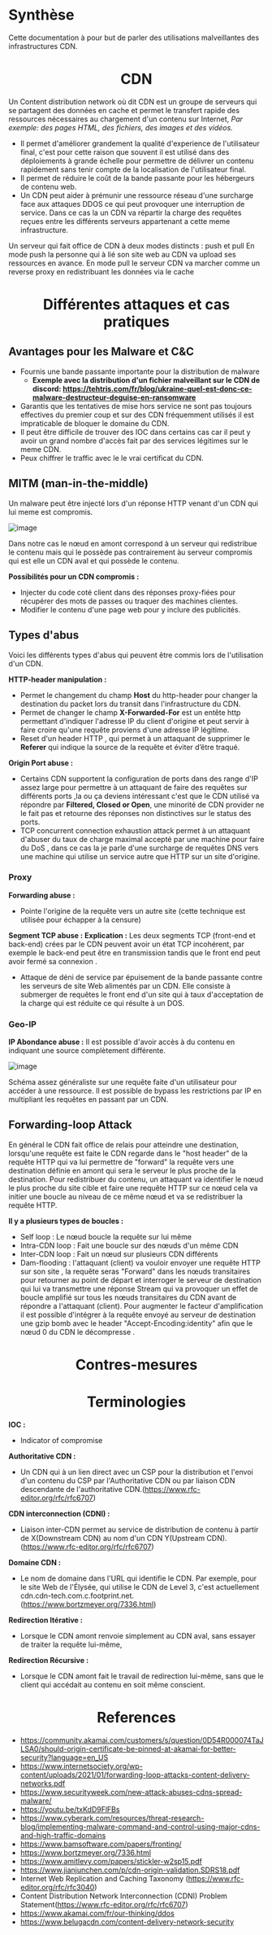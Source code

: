 # Synthèse
Cette documentation à pour but de parler des utilisations malveillantes des infrastructures CDN.

<center> <H1> CDN </H1> </center>

Un Content distribution network où dit CDN est un groupe de serveurs qui se partagent des données en cache et permet le transfert rapide des ressources nécessaires au chargement d'un contenu sur Internet, *Par exemple: des pages HTML, des fichiers, des images et des vidéos.*  
- Il permet d'améliorer grandement la qualité d'experience de l'utilisateur final, c'est pour cette raison que souvent il est utilisé dans des déploiements à grande échelle pour permettre de délivrer un contenu rapidement sans tenir compte de la localisation de l'utilisateur final.  
- Il permet de réduire le coût de la bande passante pour les hébergeurs de contenu web.  
- Un CDN peut aider à prémunir une ressource réseau d'une surcharge face aux attaques DDOS ce qui peut provoquer une interruption de service. Dans ce cas la un CDN va répartir la charge des requêtes reçues entre les différents serveurs appartenant a cette meme infrastructure.  

Un serveur qui fait office de CDN à deux modes distincts : push et pull
En mode push la personne qui à lié son site web au CDN va upload ses ressources en avance.
En mode pull le serveur CDN va marcher comme un reverse proxy en redistribuant les données via le cache

<center> <H1> Différentes attaques et cas pratiques </H1> </center>

## Avantages pour les Malware et C&C 

- Fournis une bande passante importante pour la distribution de malware
	- **Exemple avec la distribution d'un fichier malveillant sur le CDN de discord: https://tehtris.com/fr/blog/ukraine-quel-est-donc-ce-malware-destructeur-deguise-en-ransomware**
- Garantis que les tentatives de mise hors service ne sont pas toujours effectives du premier coup et sur des CDN fréquemment utilisés il est impraticable de bloquer le domaine du CDN.
- Il peut être difficile de trouver des IOC dans certains cas car il peut y avoir un grand nombre d'accès fait par des services légitimes sur le meme CDN.
- Peux chiffrer le traffic avec le le vrai certificat du CDN.

## MITM (man-in-the-middle)

Un malware peut être injecté lors d'un réponse HTTP venant d'un CDN qui lui meme est compromis.

![image](https://github.com/routeur/Documentation_CDN/assets/49996859/d52942c4-70d8-41ac-887d-7caa144ceb1c)

Dans notre cas le nœud en amont correspond à un serveur qui redistribue le contenu mais qui le possède pas contrairement àu serveur compromis qui est elle un CDN aval et qui possède le contenu.

**Possibilités pour un CDN compromis :**
- Injecter du code coté client dans des réponses proxy-fiées pour récupérer des mots de passes ou traquer des machines clientes.
- Modifier le contenu d'une page web pour y inclure des publicités.

## Types d'abus
Voici les différents types d'abus qui peuvent être commis lors de l'utilisation d'un CDN.

**HTTP-header manipulation :**
- Permet le changement du champ **Host** du http-header pour changer la destination du packet lors du transit dans l'infrastructure du CDN.
- Permet de changer le champ **X-Forwarded-For** est un entête http permettant d'indiquer l'adresse IP du client d'origine et peut servir à faire croire qu'une requête proviens d'une adresse IP légitime. 
- Reset d'un header HTTP , qui permet à un attaquant de supprimer le **Referer** qui indique la source de la requête et éviter d’être traqué.

**Origin Port abuse :**
- Certains CDN supportent la configuration de ports dans des range d'IP assez large pour permettre  à un attaquant de faire des requêtes sur différents ports ,la ou ça deviens intéressant c'est que le CDN utilisé va répondre par **Filtered, Closed or Open**, une minorité de CDN provider ne le fait pas et retourne des réponses non distinctives sur le status des ports.
- TCP concurrent connection exhaustion attack permet à un attaquant d'abuser du taux de charge maximal accepté par une machine pour faire du DoS , dans ce cas la je parle d'une surcharge de requêtes DNS vers une machine qui utilise un service autre que HTTP sur un site d'origine.

### Proxy
**Forwarding abuse :**
- Pointe l'origine de la requête vers un autre site (cette technique est utilisée pour échapper à la censure)

**Segment TCP abuse :**
**Explication :** Les deux segments TCP (front-end et back-end) crées par le CDN peuvent avoir un état TCP incohérent, par exemple le back-end peut être en transmission tandis que le front end peut avoir fermé sa connexion .
- Attaque de déni de service par épuisement de la bande passante contre les serveurs de site Web alimentés par un CDN.
Elle consiste à submerger de requêtes le front end d'un site qui à taux d'acceptation de la charge qui est réduite ce qui résulte à un DOS.

### Geo-IP
**IP Abondance abuse :**
Il est possible d'avoir accès à du contenu en indiquant une source complètement différente.

![image](https://github.com/routeur/Documentation_CDN/assets/49996859/79b532cf-bb57-488a-bb95-625d86f2bedb)

Schéma assez généraliste sur une requête faite d'un utilisateur pour accéder à une ressource.
Il est possible de bypass les restrictions par IP en multipliant les requêtes en passant par un CDN. 

## Forwarding-loop Attack

En général le CDN fait office de relais pour atteindre une destination, lorsqu'une requête est faite le CDN regarde dans le "host header" de la requête HTTP qui va lui permettre de "forward" la requête vers une destination définie en amont qui sera le serveur le plus proche de la destination. Pour redistribuer du contenu, un attaquant va identifier le nœud le plus proche du site cible et faire une requête HTTP sur ce nœud cela va initier une boucle au niveau de ce même nœud et va se redistribuer la requête HTTP.

**Il y a plusieurs types de boucles :**
- Self loop : Le nœud boucle la requête sur lui même
- Intra-CDN loop : Fait une boucle sur des nœuds d'un même CDN
- Inter-CDN loop : Fait un nœud sur plusieurs CDN différents
- Dam-flooding : l'attaquant (client) va vouloir envoyer une requête HTTP sur son site , la requête seras "Forward" dans les nœuds transitaires pour retourner au point de départ et interroger le serveur de destination qui lui va transmettre une réponse Stream qui va provoquer un effet de boucle amplifié sur tous les nœuds transitaires du CDN avant de répondre a l'attaquant (client). Pour augmenter le facteur d'amplification il est possible d'intégrer à la requête envoyé au serveur de destination une gzip bomb avec le header "Accept-Encoding:identity" afin que le nœud 0 du CDN le décompresse .

<center> <H1> Contres-mesures </H1> </center> 

<center> <H1> Terminologies </H1> </center> 

**IOC :**
- Indicator of compromise 

**Authoritative CDN :**
- Un CDN qui à un lien direct avec un CSP pour la distribution et l'envoi d'un contenu du CSP par l'Authoritative CDN ou par liaison CDN descendante de l'authoritative CDN.(https://www.rfc-editor.org/rfc/rfc6707)

**CDN interconnection (CDNI) :** 
- Liaison inter-CDN permet au service de distribution de contenu à partir de X(Downstream CDN) au nom d'un CDN Y(Upstream CDN).
(https://www.rfc-editor.org/rfc/rfc6707)

**Domaine CDN :** 
- Le nom de domaine dans l'URL qui identifie le CDN. Par exemple, pour le site Web de l'Élysée, qui utilise le CDN de Level 3, c'est actuellement cdn.cdn-tech.com.c.footprint.net. (https://www.bortzmeyer.org/7336.html)

**Redirection Itérative :**
- Lorsque le CDN amont renvoie simplement au CDN aval, sans essayer de traiter la requête lui-même,

**Redirection Récursive :**
- Lorsque le CDN amont fait le travail de redirection lui-même, sans que le client qui accédait au contenu en soit même conscient.

<center> <H1> References </H1> </center>  

* https://community.akamai.com/customers/s/question/0D54R000074TaJLSA0/should-origin-certificate-be-pinned-at-akamai-for-better-security?language=en_US  
* https://www.internetsociety.org/wp-content/uploads/2021/01/forwarding-loop-attacks-content-delivery-networks.pdf  
* https://www.securityweek.com/new-attack-abuses-cdns-spread-malware/  
* https://youtu.be/txKdD9FlFBs  
* https://www.cyberark.com/resources/threat-research-blog/implementing-malware-command-and-control-using-major-cdns-and-high-traffic-domains  
* https://www.bamsoftware.com/papers/fronting/  
* https://www.bortzmeyer.org/7336.html  
* https://www.amitlevy.com/papers/stickler-w2sp15.pdf  
* https://www.jianjunchen.com/p/cdn-origin-validation.SDRS18.pdf  
* Internet Web Replication and Caching Taxonomy (https://www.rfc-editor.org/rfc/rfc3040)  
* Content Distribution Network Interconnection (CDNI) Problem Statement(https://www.rfc-editor.org/rfc/rfc6707)  
* https://www.akamai.com/fr/our-thinking/ddos  
* https://www.belugacdn.com/content-delivery-network-security  
